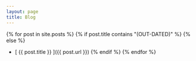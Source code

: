 ```yaml
---
layout: page
title: Blog 
---
```



{% for post in site.posts %}
  {% if post.title contains "(OUT-DATED)" %}
  {% else %}
  * [ {{ post.title }} ]({{ post.url }})
  {% endif %}
{% endfor %}
